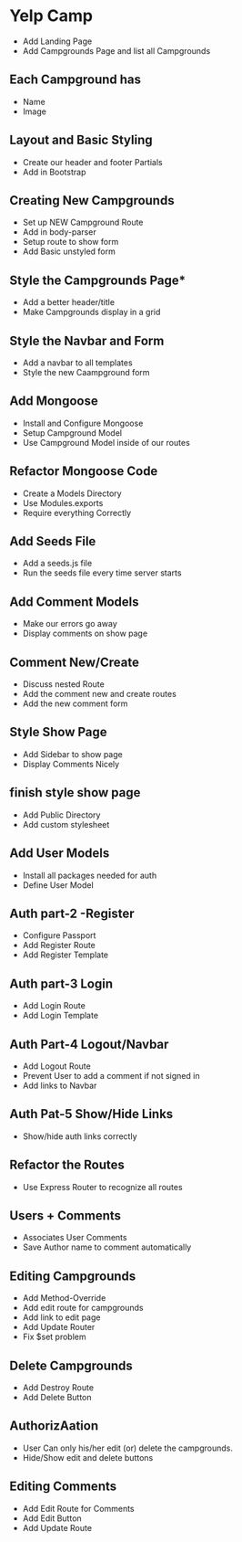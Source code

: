# Yelp Camp

* Add Landing Page
* Add Campgrounds Page and list all Campgrounds

## Each Campground has

* Name
* Image

## Layout and Basic Styling
* Create our  header and footer Partials
* Add in Bootstrap

## Creating New Campgrounds
* Set up NEW Campground Route
* Add in body-parser
* Setup route to show form
* Add Basic unstyled form

## Style the Campgrounds Page*
* Add a better header/title
* Make Campgrounds display in a grid

## Style the Navbar and Form
* Add a navbar to all templates
* Style the new Caampground form

## Add Mongoose
* Install and Configure Mongoose
* Setup Campground Model
* Use Campground Model inside of our routes

## Refactor Mongoose Code
* Create a Models Directory
* Use Modules.exports
* Require everything Correctly

## Add Seeds File
* Add a seeds.js file
* Run the seeds file every time server starts

## Add Comment Models
* Make our errors go away
* Display comments on show page

## Comment New/Create
* Discuss nested Route
* Add the comment new and create routes
* Add the new comment form

## Style Show Page
* Add Sidebar to show page
* Display Comments Nicely

## finish style show page

* Add Public Directory
* Add custom stylesheet

## Add User Models

* Install all packages needed for auth
* Define User Model

## Auth part-2  -Register

* Configure Passport
* Add Register Route
* Add Register Template

## Auth part-3 Login

* Add Login Route
* Add Login Template

## Auth Part-4 Logout/Navbar

* Add Logout Route
* Prevent User to add a comment if not signed in 
* Add links to Navbar


## Auth Pat-5 Show/Hide Links

* Show/hide auth links correctly

## Refactor the Routes
* Use Express Router to recognize all routes

## Users + Comments

* Associates User Comments
* Save Author name to comment automatically

## Editing Campgrounds
* Add Method-Override
* Add edit route for campgrounds
* Add link to edit page
* Add Update Router
* Fix $set problem

## Delete Campgrounds
* Add Destroy Route
* Add Delete Button

## AuthorizAation
* User Can only his/her edit (or) delete the campgrounds.
* Hide/Show edit and delete buttons

## Editing Comments

* Add Edit Route for Comments
* Add Edit Button
* Add Update Route